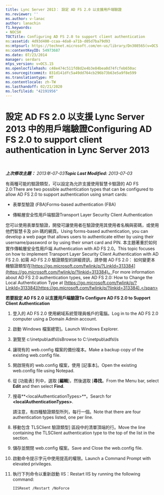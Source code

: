 ```yaml
---
title: Lync Server 2013： 設定 AD FS 2.0 以支援用戶端驗證
ms.reviewer: ''
ms.author: v-lanac
author: lanachin
f1.keywords:
- NOCSH
TOCTitle: Configuring AD FS 2.0 to support client authentication
ms:assetid: 4d93d400-ccaa-4da8-a71b-d05d7ba79d93
ms:mtpsurl: https://technet.microsoft.com/en-us/library/Dn308565(v=OCS.15)
ms:contentKeyID: 54973687
ms.date: 07/23/2014
manager: serdars
mtps_version: v=OCS.15
ms.openlocfilehash: c48e474c511fd8d2e4b3e84bea0d74fcfeb650ac
ms.sourcegitcommit: 831d141dfc5a49dd764cb296b73b63e5a9f8e599
ms.translationtype: MT
ms.contentlocale: zh-TW
ms.lasthandoff: 02/21/2020
ms.locfileid: "42191956"
---
```

<div data-xmlns="http://www.w3.org/1999/xhtml">

<div class="topic" data-xmlns="http://www.w3.org/1999/xhtml" data-msxsl="urn:schemas-microsoft-com:xslt" data-cs="https://msdn.microsoft.com/">

<div data-asp="https://msdn2.microsoft.com/asp">

# <a name="configuring-ad-fs-20-to-support-client-authentication-in-lync-server-2013"></a><span data-ttu-id="b9464-102">設定 AD FS 2.0 以支援 Lync Server 2013 中的用戶端驗證</span><span class="sxs-lookup"><span data-stu-id="b9464-102">Configuring AD FS 2.0 to support client authentication in Lync Server 2013</span></span>

</div>

<div id="mainSection">

<div id="mainBody">

<span> </span>

<span data-ttu-id="b9464-103">_**上次修改主題：** 2013年-07-03_</span><span class="sxs-lookup"><span data-stu-id="b9464-103">_**Topic Last Modified:** 2013-07-03_</span></span>

<span data-ttu-id="b9464-104">有兩種可能的驗證類型，可以設定為允許支援使用智慧卡驗證的 AD FS 2.0:</span><span class="sxs-lookup"><span data-stu-id="b9464-104">There are two possible authentication types that can be configured to allow AD FS 2.0 to support authentication using smart cards:</span></span>

  - <span data-ttu-id="b9464-105">表單型驗證 (FBA)</span><span class="sxs-lookup"><span data-stu-id="b9464-105">Forms-based authentication (FBA)</span></span>

  - <span data-ttu-id="b9464-106">傳輸層安全性用戶端驗證</span><span class="sxs-lookup"><span data-stu-id="b9464-106">Transport Layer Security Client Authentication</span></span>

<span data-ttu-id="b9464-107">您可以使用表單型驗證，開發可讓使用者在驗證使用其使用者名稱與密碼，或使用他們智慧卡及 pin 碼的網頁。</span><span class="sxs-lookup"><span data-stu-id="b9464-107">Using forms-based authentication, you can develop a web page that allows users to authenticate either by using their username/password or by using their smart card and PIN.</span></span> <span data-ttu-id="b9464-108">本主題著重於如何實作傳輸層安全性用戶端 Authentication with AD FS 2.0。</span><span class="sxs-lookup"><span data-stu-id="b9464-108">This topic focuses on how to implement Transport Layer Security Client Authentication with AD FS 2.0.</span></span> <span data-ttu-id="b9464-109">如需 AD FS 2.0 驗證類型的詳細資訊，請參閱 AD FS 2.0： 如何變更本機驗證類型在[https://go.microsoft.com/fwlink/p/?LinkId=313384](https://go.microsoft.com/fwlink/p/?linkid=313384)。</span><span class="sxs-lookup"><span data-stu-id="b9464-109">For more information about AD FS 2.0 authentication types, see AD FS 2.0: How to Change the Local Authentication Type at [https://go.microsoft.com/fwlink/p/?LinkId=313384](https://go.microsoft.com/fwlink/p/?linkid=313384).</span></span>

<div>


<span data-ttu-id="b9464-110">**若要設定 AD FS 2.0 以支援用戶端驗證**</span><span class="sxs-lookup"><span data-stu-id="b9464-110">**To Configure AD FS 2.0 to Support Client Authentication**</span></span>

1.  <span data-ttu-id="b9464-111">登入的 AD FS 2.0 使用網域系統管理員帳戶的電腦。</span><span class="sxs-lookup"><span data-stu-id="b9464-111">Log in to the AD FS 2.0 computer using a Domain Admin account.</span></span>

2.  <span data-ttu-id="b9464-112">啟動 Windows 檔案總管]。</span><span class="sxs-lookup"><span data-stu-id="b9464-112">Launch Windows Explorer.</span></span>

3.  <span data-ttu-id="b9464-113">瀏覽至 c:\\inetpub\\adfs\\ls</span><span class="sxs-lookup"><span data-stu-id="b9464-113">Browse to C:\\inetpub\\adfs\\ls</span></span>

4.  <span data-ttu-id="b9464-114">讓現有的 web.config 檔案的備份複本。</span><span class="sxs-lookup"><span data-stu-id="b9464-114">Make a backup copy of the existing web.config file.</span></span>

5.  <span data-ttu-id="b9464-115">開啟現有的 web.config 檔案，使用 [記事本]。</span><span class="sxs-lookup"><span data-stu-id="b9464-115">Open the existing web.config file using Notepad.</span></span>

6.  <span data-ttu-id="b9464-116">從 [功能表] 列中，選取 [**編輯**]，然後選取 [**尋找**。</span><span class="sxs-lookup"><span data-stu-id="b9464-116">From the Menu bar, select **Edit** and then select **Find**.</span></span>

7.  <span data-ttu-id="b9464-117">搜尋**\<localAuthenticationTypes\>**。</span><span class="sxs-lookup"><span data-stu-id="b9464-117">Search for **\<localAuthenticationTypes\>**.</span></span>
    
    <span data-ttu-id="b9464-118">請注意，有四種驗證類型所列，每行一個。</span><span class="sxs-lookup"><span data-stu-id="b9464-118">Note that there are four authentication types listed, one per line.</span></span>

8.  <span data-ttu-id="b9464-119">移動包含 TLSClient 驗證類型] 區段中的清單頂端的行。</span><span class="sxs-lookup"><span data-stu-id="b9464-119">Move the line containing the TLSClient authentication type to the top of the list in the section.</span></span>

9.  <span data-ttu-id="b9464-120">儲存並關閉 web.config 檔案。</span><span class="sxs-lookup"><span data-stu-id="b9464-120">Save and Close the web.config file.</span></span>

10. <span data-ttu-id="b9464-121">啟動命令提示字元中使用提高的權限。</span><span class="sxs-lookup"><span data-stu-id="b9464-121">Launch a Command Prompt with elevated privileges.</span></span>

11. <span data-ttu-id="b9464-122">執行下列命令以重新啟動 IIS：</span><span class="sxs-lookup"><span data-stu-id="b9464-122">Restart IIS by running the following command:</span></span>
    
        IISReset /Restart /NoForce

</div>

</div>

<span> </span>

</div>

</div>

</div>

